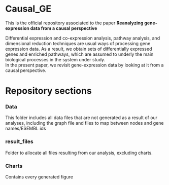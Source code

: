 # Causal_GE
This is the official repository associated to the paper **Reanalyzing gene-expression data from a causal perspective**

Differential expression and co-expression analysis, pathway analysis, and dimensional reduction techniques are usual ways of processing gene expression data.
As a result, we obtain sets of differentially expressed genes and enriched pathways, which are assumed to underly the main biological processes in the system under study.  
In the present paper, we revisit gene-expression data by looking at it from a causal perspective.  

# Repository sections
### Data
This folder includes all data files that are not generated as a result of our analyses, including the graph file and files to map between nodes and
gene names/ESEMBL ids

### result_files
Folder to allocate all files resulting from our analysis, excluding charts.

### Charts
Contains every generated figure 
